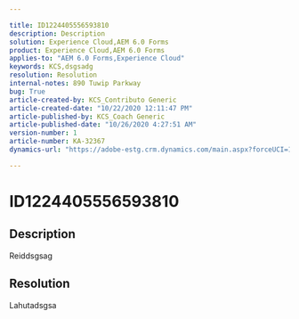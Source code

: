 ```yaml
---

title: ID1224405556593810  
description: Description  
solution: Experience Cloud,AEM 6.0 Forms  
product: Experience Cloud,AEM 6.0 Forms  
applies-to: "AEM 6.0 Forms,Experience Cloud"  
keywords: KCS,dsgsadg  
resolution: Resolution  
internal-notes: 890 Tuwip Parkway  
bug: True  
article-created-by: KCS_Contributo Generic  
article-created-date: "10/22/2020 12:11:47 PM"  
article-published-by: KCS_Coach Generic  
article-published-date: "10/26/2020 4:27:51 AM"  
version-number: 1  
article-number: KA-32367  
dynamics-url: "https://adobe-estg.crm.dynamics.com/main.aspx?forceUCI=1&pagetype=entityrecord&etn=knowledgearticle&id=8d9ab3bd-5f14-eb11-a813-000d3a370a19"

---
```


# ID1224405556593810

## Description

Reiddsgsag

## Resolution

Lahutadsgsa
